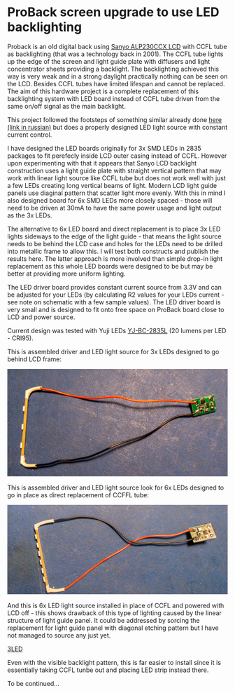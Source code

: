 # ProBack screen upgrade to use LED backlighting

Proback is an old digital back using [Sanyo ALP230CCX LCD](Ref/ALP230CCX.pdf) with CCFL tube as backlighting (that was a technology back in 2001). The CCFL tube lights up the edge of the screen and light guide plate with diffusers and light concentrator sheets providing a backlight. The backlighting achieved this way is very weak and in a strong daylight practically nothing can be seen on the LCD. Besides CCFL tubes have limited lifespan and cannot be replaced. The aim of this hardware project is a complete replacement of this backlighting system with LED board instead of CCFL tube driven from the same on/off signal as the main backlight.

This project followed the footsteps of something similar already done [here (link in russian)](https://web.archive.org/web/20171017015512/http://wowcamera.info/viewtopic.php?f=18&t=815&sid=7ef8761ab0095eecd0e935a0096e5fdd&start=740) but does a properly designed LED light source with constant current control.

I have designed the LED boards originally for 3x SMD LEDs in 2835 packages to fit perefecly inside LCD outer casing instead of CCFL. However upon experimenting with that it appears that Sanyo LCD backlight construction uses a light guide plate with straight vertical pattern that may work with linear light source like CCFL tube but does not work well with just a few LEDs creating long vertical beams of light. Modern LCD light guide panels use diaginal pattern that scatter light more evenly. With this in mind I also designed board for 6x SMD LEDs more closely spaced - those will need to be driven at 30mA to have the same power usage and light output as the 3x LEDs.

The alternative to 6x LED board and direct replacement is to place 3x LED lights sideways to the edge of the light guide - that means the light source needs to be behind the LCD case and holes for the LEDs need to be drilled into metallic frame to allow this. I will test both constructs and publish the results here. The latter approach is more involved than simple drop-in light replacement as this whole LED boards were designed to be but may be better at providing more uniform lighting.

The LED driver board provides constant current source from 3.3V and can be adjusted for your LEDs (by calculating R2 values for your LEDs current - see note on schematic with a few sample values). The LED driver board is very small and is designed to fit onto free space on ProBack board close to LCD and power source. 

Current design was tested with Yuji LEDs [YJ-BC-2835L](https://www.yujiintl.com/bc-2835l-0-2w/) (20 lumens per LED - CRI95). 

This is assembled driver and LED light source for 3x LEDs designed to go behind LCD frame:
 
![3LED](Ref/LED-230708-003.jpg)

This is assembled driver and LED light source look for 6x LEDs designed to go in place as direct replacement of CCFFL tube:
 
![3LED](Ref/LED-230708-001.jpg)

And this is 6x LED light source installed in place of CCFL and powered with LCD off - this shows drawback of this type of lighting caused by the linear structure of light guide panel. It could be addressed by sorcing the replacement for light guide panel with diagonal etching pattern but I have not managed to source any just yet.

[3LED](Ref/LED-230708-002.jpg)

Even with the visible backlight pattern, this is far easier to install since it is essentially taking CCFL tunbe out and placing LED strip instead there.

To be continued...
